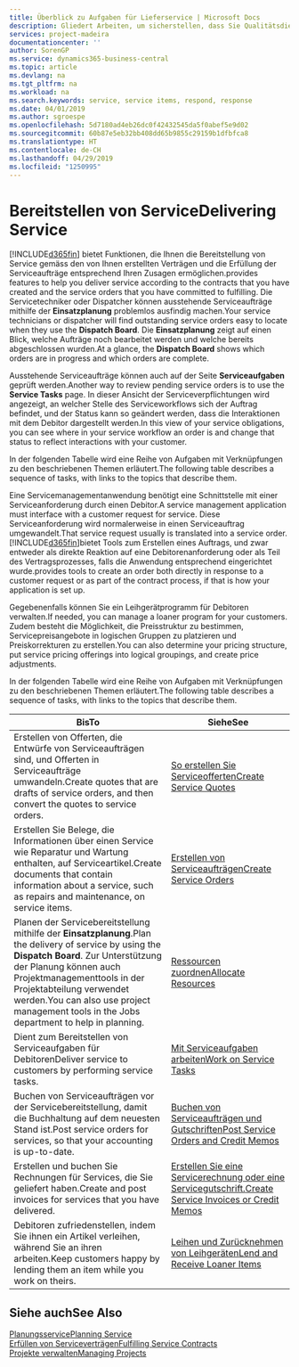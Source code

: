 ```yaml
---
title: Überblick zu Aufgaben für Lieferservice | Microsoft Docs
description: Gliedert Arbeiten, um sicherstellen, dass Sie Qualitätsdienst liefern und Verträgen mit Debitoren gerecht werden.
services: project-madeira
documentationcenter: ''
author: SorenGP
ms.service: dynamics365-business-central
ms.topic: article
ms.devlang: na
ms.tgt_pltfrm: na
ms.workload: na
ms.search.keywords: service, service items, respond, response
ms.date: 04/01/2019
ms.author: sgroespe
ms.openlocfilehash: 5d7180ad4eb26dc0f42432545da5f0abef5e9d02
ms.sourcegitcommit: 60b87e5eb32bb408dd65b9855c29159b1dfbfca8
ms.translationtype: HT
ms.contentlocale: de-CH
ms.lasthandoff: 04/29/2019
ms.locfileid: "1250995"
---
```

# <a name="delivering-service"></a><span data-ttu-id="6972b-103">Bereitstellen von Service</span><span class="sxs-lookup"><span data-stu-id="6972b-103">Delivering Service</span></span>
[!INCLUDE[d365fin](includes/d365fin_md.md)] <span data-ttu-id="6972b-104">bietet Funktionen, die Ihnen die Bereitstellung von Service gemäss den von Ihnen erstellten Verträgen und die Erfüllung der Serviceaufträge entsprechend Ihren Zusagen ermöglichen.</span><span class="sxs-lookup"><span data-stu-id="6972b-104">provides features to help you deliver service according to the contracts that you have created and the service orders that you have committed to fulfilling.</span></span> <span data-ttu-id="6972b-105">Die Servicetechniker oder Dispatcher können ausstehende Serviceaufträge mithilfe der **Einsatzplanung** problemlos ausfindig machen.</span><span class="sxs-lookup"><span data-stu-id="6972b-105">Your service technicians or dispatcher will find outstanding service orders easy to locate when they use the **Dispatch Board**.</span></span> <span data-ttu-id="6972b-106">Die **Einsatzplanung** zeigt auf einen Blick, welche Aufträge noch bearbeitet werden und welche bereits abgeschlossen wurden.</span><span class="sxs-lookup"><span data-stu-id="6972b-106">At a glance, the **Dispatch Board** shows which orders are in progress and which orders are complete.</span></span>  
  
<span data-ttu-id="6972b-107">Ausstehende Serviceaufträge können auch auf der Seite **Serviceaufgaben** geprüft werden.</span><span class="sxs-lookup"><span data-stu-id="6972b-107">Another way to review pending service orders is to use the **Service Tasks** page.</span></span> <span data-ttu-id="6972b-108">In dieser Ansicht der Serviceverpflichtungen wird angezeigt, an welcher Stelle des Serviceworkflows sich der Auftrag befindet, und der Status kann so geändert werden, dass die Interaktionen mit dem Debitor dargestellt werden.</span><span class="sxs-lookup"><span data-stu-id="6972b-108">In this view of your service obligations, you can see where in your service workflow an order is and change that status to reflect interactions with your customer.</span></span>  
  
<span data-ttu-id="6972b-109">In der folgenden Tabelle wird eine Reihe von Aufgaben mit Verknüpfungen zu den beschriebenen Themen erläutert.</span><span class="sxs-lookup"><span data-stu-id="6972b-109">The following table describes a sequence of tasks, with links to the topics that describe them.</span></span>   

<span data-ttu-id="6972b-110">Eine Servicemanagementanwendung benötigt eine Schnittstelle mit einer Serviceanforderung durch einen Debitor.</span><span class="sxs-lookup"><span data-stu-id="6972b-110">A service management application must interface with a customer request for service.</span></span> <span data-ttu-id="6972b-111">Diese Serviceanforderung wird normalerweise in einen Serviceauftrag umgewandelt.</span><span class="sxs-lookup"><span data-stu-id="6972b-111">That service request usually is translated into a service order.</span></span> [!INCLUDE[d365fin](includes/d365fin_md.md)]<span data-ttu-id="6972b-112">bietet Tools zum Erstellen eines Auftrags, und zwar entweder als direkte Reaktion auf eine Debitorenanforderung oder als Teil des Vertragsprozesses, falls die Anwendung entsprechend eingerichtet wurde.</span><span class="sxs-lookup"><span data-stu-id="6972b-112">provides tools to create an order both directly in response to a customer request or as part of the contract process, if that is how your application is set up.</span></span>  
  
<span data-ttu-id="6972b-113">Gegebenenfalls können Sie ein Leihgerätprogramm für Debitoren verwalten.</span><span class="sxs-lookup"><span data-stu-id="6972b-113">If needed, you can manage a loaner program for your customers.</span></span> <span data-ttu-id="6972b-114">Zudem besteht die Möglichkeit, die Preisstruktur zu bestimmen, Servicepreisangebote in logischen Gruppen zu platzieren und Preiskorrekturen zu erstellen.</span><span class="sxs-lookup"><span data-stu-id="6972b-114">You can also determine your pricing structure, put service pricing offerings into logical groupings, and create price adjustments.</span></span>  
  
<span data-ttu-id="6972b-115">In der folgenden Tabelle wird eine Reihe von Aufgaben mit Verknüpfungen zu den beschriebenen Themen erläutert.</span><span class="sxs-lookup"><span data-stu-id="6972b-115">The following table describes a sequence of tasks, with links to the topics that describe them.</span></span>   
  
|<span data-ttu-id="6972b-116">**Bis**</span><span class="sxs-lookup"><span data-stu-id="6972b-116">**To**</span></span>|<span data-ttu-id="6972b-117">**Siehe**</span><span class="sxs-lookup"><span data-stu-id="6972b-117">**See**</span></span>|  
|------------|-------------|  
|<span data-ttu-id="6972b-118">Erstellen von Offerten, die Entwürfe von Serviceaufträgen sind, und Offerten in Serviceaufträge umwandeln.</span><span class="sxs-lookup"><span data-stu-id="6972b-118">Create quotes that are drafts of service orders, and then convert the quotes to service orders.</span></span>|[<span data-ttu-id="6972b-119">So erstellen Sie Serviceofferten</span><span class="sxs-lookup"><span data-stu-id="6972b-119">Create Service Quotes</span></span>](service-how-to-create-service-quotes.md)|
|<span data-ttu-id="6972b-120">Erstellen Sie Belege, die Informationen über einen Service wie Reparatur und Wartung enthalten, auf Serviceartikel.</span><span class="sxs-lookup"><span data-stu-id="6972b-120">Create documents that contain information about a service, such as repairs and maintenance, on service items.</span></span>|[<span data-ttu-id="6972b-121">Erstellen von Serviceaufträgen</span><span class="sxs-lookup"><span data-stu-id="6972b-121">Create Service Orders</span></span>](service-how-to-create-service-orders.md)|
|<span data-ttu-id="6972b-122">Planen der Servicebereitstellung mithilfe der **Einsatzplanung**.</span><span class="sxs-lookup"><span data-stu-id="6972b-122">Plan the delivery of service by using the **Dispatch Board**.</span></span> <span data-ttu-id="6972b-123">Zur Unterstützung der Planung können auch Projektmanagementtools in der Projektabteilung verwendet werden.</span><span class="sxs-lookup"><span data-stu-id="6972b-123">You can also use project management tools in the Jobs department to help in planning.</span></span>|[<span data-ttu-id="6972b-124">Ressourcen zuordnen</span><span class="sxs-lookup"><span data-stu-id="6972b-124">Allocate Resources</span></span>](service-how-to-allocate-resources.md)|  
|<span data-ttu-id="6972b-125">Dient zum Bereitstellen von Serviceaufgaben für Debitoren</span><span class="sxs-lookup"><span data-stu-id="6972b-125">Deliver service to customers by performing service tasks.</span></span>|[<span data-ttu-id="6972b-126">Mit Serviceaufgaben arbeiten</span><span class="sxs-lookup"><span data-stu-id="6972b-126">Work on Service Tasks</span></span>](service-how-to-work-on-service-tasks.md)|  
|<span data-ttu-id="6972b-127">Buchen von Serviceaufträgen vor der Servicebereitstellung, damit die Buchhaltung auf dem neuesten Stand ist.</span><span class="sxs-lookup"><span data-stu-id="6972b-127">Post service orders for services, so that your accounting is up-to-date.</span></span>|[<span data-ttu-id="6972b-128">Buchen von Serviceaufträgen und Gutschriften</span><span class="sxs-lookup"><span data-stu-id="6972b-128">Post Service Orders and Credit Memos</span></span>](service-how-to-post-service-orders.md)|  
|<span data-ttu-id="6972b-129">Erstellen und buchen Sie Rechnungen für Services, die Sie geliefert haben.</span><span class="sxs-lookup"><span data-stu-id="6972b-129">Create and post invoices for services that you have delivered.</span></span>|[<span data-ttu-id="6972b-130">Erstellen Sie eine Servicerechnung oder eine Servicegutschrift.</span><span class="sxs-lookup"><span data-stu-id="6972b-130">Create Service Invoices or Credit Memos</span></span>](service-how-create-invoices.md)|  
|<span data-ttu-id="6972b-131">Debitoren zufriedenstellen, indem Sie ihnen ein Artikel verleihen, während Sie an ihren arbeiten.</span><span class="sxs-lookup"><span data-stu-id="6972b-131">Keep customers happy by lending them an item while you work on theirs.</span></span>| [<span data-ttu-id="6972b-132">Leihen und Zurücknehmen von Leihgeräten</span><span class="sxs-lookup"><span data-stu-id="6972b-132">Lend and Receive Loaner Items</span></span>](service-how-to-lend-receive-loaners.md)|
  
## <a name="see-also"></a><span data-ttu-id="6972b-133">Siehe auch</span><span class="sxs-lookup"><span data-stu-id="6972b-133">See Also</span></span>  
[<span data-ttu-id="6972b-134">Planungsservice</span><span class="sxs-lookup"><span data-stu-id="6972b-134">Planning Service</span></span>](service-plan-service.md)  
[<span data-ttu-id="6972b-135">Erfüllen von Serviceverträgen</span><span class="sxs-lookup"><span data-stu-id="6972b-135">Fulfilling Service Contracts</span></span>](service-fulfill-service-contracts.md)  
[<span data-ttu-id="6972b-136">Projekte verwalten</span><span class="sxs-lookup"><span data-stu-id="6972b-136">Managing Projects</span></span>](projects-manage-projects.md)  
